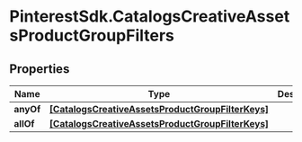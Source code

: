 # PinterestSdk.CatalogsCreativeAssetsProductGroupFilters

## Properties

Name | Type | Description | Notes
------------ | ------------- | ------------- | -------------
**anyOf** | [**[CatalogsCreativeAssetsProductGroupFilterKeys]**](CatalogsCreativeAssetsProductGroupFilterKeys.md) |  | 
**allOf** | [**[CatalogsCreativeAssetsProductGroupFilterKeys]**](CatalogsCreativeAssetsProductGroupFilterKeys.md) |  | 


